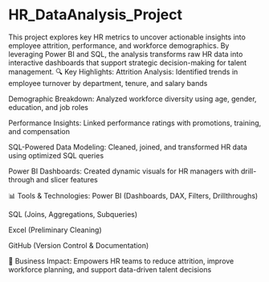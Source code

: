 # HR_DataAnalysis_Project
This project explores key HR metrics to uncover actionable insights into employee attrition, performance, and workforce demographics. By leveraging Power BI and SQL, the analysis transforms raw HR data into interactive dashboards that support strategic decision-making for talent management.
🔍 Key Highlights:
Attrition Analysis: Identified trends in employee turnover by department, tenure, and salary bands

Demographic Breakdown: Analyzed workforce diversity using age, gender, education, and job roles

Performance Insights: Linked performance ratings with promotions, training, and compensation

SQL-Powered Data Modeling: Cleaned, joined, and transformed HR data using optimized SQL queries

Power BI Dashboards: Created dynamic visuals for HR managers with drill-through and slicer features

📊 Tools & Technologies:
Power BI (Dashboards, DAX, Filters, Drillthroughs)

SQL (Joins, Aggregations, Subqueries)

Excel (Preliminary Cleaning)

GitHub (Version Control & Documentation)

🚀 Business Impact:
Empowers HR teams to reduce attrition, improve workforce planning, and support data-driven talent decisions
